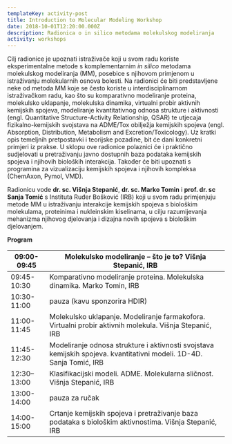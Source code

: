 ```yaml
---
templateKey: activity-post
title: Introduction to Molecular Modeling Workshop
date: 2018-10-01T12:20:00.000Z
description: Radionica o in silico metodama molekulskog modeliranja
activity: workshops
---
```

Cilj radionice je upoznati istraživače koji u svom radu koriste eksperimentalne metode s komplementarnim *in silico* metodama molekulskog modeliranja (MM), posebice s njihovom primjenom u istraživanju molekularnih osnova bolesti. Na radionici će biti predstavljene neke od metoda MM koje se često koriste u interdisciplinarnom istraživačkom radu, kao što su komparativno modeliranje proteina, molekulsko uklapanje, molekulska dinamika, virtualni probir aktivnih kemijskih spojeva, modeliranje kvantitativnog odnosa strukture i aktivnosti (engl. Quantitative Structure-Activity Relationship, QSAR) te utjecaja fizikalno-kemijskih svojstava na ADME/Tox obilježja kemijskih spojeva (engl. Absorption, Distribution, Metabolism and Excretion/Toxicology). Uz kratki opis temeljnih pretpostavki i teorijske pozadine, bit će dani konkretni primjeri iz prakse. U sklopu ove radionice polaznici će i praktično sudjelovati u pretraživanju javno dostupnih baza podataka kemijskih spojeva i njihovih bioloških interakcija. Također će biti upoznati s programina za vizualizaciju kemijskih spojeva i njihovih kompleksa (ChemAxon, Pymol, VMD).

Radionicu vode **dr. sc. Višnja Stepanić**, **dr. sc. Marko Tomin** i **prof. dr. sc Sanja Tomić** s Instituta Ruđer Bošković (IRB) koji u svom radu primjenjuju metode MM u istraživanju interakcije kemijskih spojeva s biološkim molekulama, proteinima i nukleinskim kiselinama, u cilju razumijevanja mehanizma njihovog djelovanja i dizajna novih spojeva s biološkim djelovanjem.

**Program**

| 09:00-09:45 | Molekulsko modeliranje – što je to? Višnja Stepanić, IRB                                                             |
| ----------- | -------------------------------------------------------------------------------------------------------------------- |
| 09:45-10:30 | Komparativno modeliranje proteina. Molekulska dinamika. Marko Tomin, IRB                                             |
| 10:30-11:00 | pauza (kavu sponzorira HDIR)                                                                                         |
| 11:00-11:45 | Molekulsko uklapanje. Modeliranje farmakofora. Virtualni probir aktivnih molekula. Višnja Stepanić, IRB              |
| 11:45-12:30 | Modeliranje odnosa strukture i aktivnosti svojstava kemijskih spojeva. kvantitativni modeli. 1D-4D. Sanja Tomić, IRB |
| 12:30–13:00 | Klasifikacijski modeli. ADME. Molekularna sličnost. Višnja Stepanić, IRB                                             |
| 13:00-14:00 | pauza za ručak                                                                                                       |
| 14:00-15:00 | Crtanje kemijskih spojeva i pretraživanje baza podataka s biološkim aktivnostima. Višnja Stepanić, IRB               |